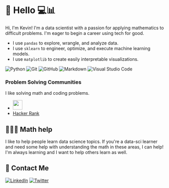 # 👋 Hello  💻📊
Hi, I'm Kevin! I'm a data scientist with a passion for applying mathematics to difficult problems. I'm eager to begin a career using tech for good.  

- I use `pandas` to explore, wrangle, and analyze data.
- I use `sklearn` to engineer, optimize, and execute machine learning models.
- I use `matplotlib` to create easily interpretable visualizations.

![Python](https://img.shields.io/badge/-Python-333333?style=flat&logo=python) 
![Git](https://img.shields.io/badge/-Git-333333?style=flat&logo=git)
![GitHub](https://img.shields.io/badge/-GitHub-333333?style=flat&logo=github)
![Markdown](https://img.shields.io/badge/-Markdown-333333?style=flat&logo=markdown)
![Visual Studio Code](https://img.shields.io/badge/-Visual%20Studio%20Code-333333?style=flat&logo=visual-studio-code&logoColor=007ACC)


### Problem Solving Communities
I like solving math and coding problems.
- <img src="https://projecteuler.net/profile/KWeatherwalks.png" height=30px>   
- [Hacker Rank](https://www.hackerrank.com/kevin_weatherwal)

## 👨🏻‍🏫 Math help
I like to help people learn data science topics. If you're a data-sci learner and need some help with understanding the math in these areas, I can help!    
I'm always learning and I want to help others learn as well.

## 📳 Contact Me

<p align="left">
<a href="https://www.linkedin.com/in/kevin-weatherwalks/"><img alt="LinkedIn" src="https://img.shields.io/badge/LinkedIn-Kevin%20Weatherwalks-blue?style=flat-square&logo=linkedin"></a>
<a href="https://twitter.com/kweatherwalks"><img alt="Twitter" src="https://img.shields.io/badge/Twitter-kweatherwalks-blue?style=flat-square&logo=twitter"></a>
<!-- <a href="mailto:kevin.weatherwalks@gmail.com"><img alt="Email" src="https://img.shields.io/badge/Email-kevin.weatherwalks@gmail.com-blue?style=flat-square&logo=gmail"></a> -->
</p>

<!--
Coding icons https://shields.io/
- 💻 &nbsp;
  ![Python](https://img.shields.io/badge/-Python-333333?style=flat&logo=python)
- 🌐 &nbsp;
  ![HTML5](https://img.shields.io/badge/-HTML5-333333?style=flat&logo=HTML5)
  ![CSS](https://img.shields.io/badge/-CSS-333333?style=flat&logo=CSS3&logoColor=1572B6)
  ![Bootstrap](https://img.shields.io/badge/-Bootstrap-333333?style=flat&logo=bootstrap&logoColor=563D7C)
- 🛢 &nbsp;
  ![MySQL](https://img.shields.io/badge/-MySQL-333333?style=flat&logo=mysql)
  ![MongoDB](https://img.shields.io/badge/-MongoDB-333333?style=flat&logo=mongodb)
- ⚙️ &nbsp;
  ![Git](https://img.shields.io/badge/-Git-333333?style=flat&logo=git)
  ![GitHub](https://img.shields.io/badge/-GitHub-333333?style=flat&logo=github)
  ![Markdown](https://img.shields.io/badge/-Markdown-333333?style=flat&logo=markdown)
- 🔧 &nbsp;
  ![Visual Studio Code](https://img.shields.io/badge/-Visual%20Studio%20Code-333333?style=flat&logo=visual-studio-code&logoColor=007ACC)


Reach me on  
**Twitter** [@kweatherwalks](https://twitter.com/kweatherwalks)  
**LinkedIn** [kevin-weatherwalks](https://www.linkedin.com/in/kevin-weatherwalks/)

**KWeatherwalks/KWeatherwalks** is a ✨ _special_ ✨ repository because its `README.md` (this file) appears on your GitHub profile.

Here are some ideas to get you started:

- 🔭 I’m currently working on ...
- 🌱 I’m currently learning ...
- 👯 I’m looking to collaborate on ...
- 🤔 I’m looking for help with ...
- 💬 Ask me about ...
- 📫 How to reach me: ...
- 😄 Pronouns: ...
- ⚡ Fun fact: ...
-->
